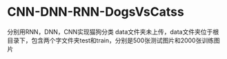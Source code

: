 # CNN-DNN-RNN-DogsVsCatss
分别用RNN，DNN，CNN实现猫狗分类
data文件夹未上传，data文件夹位于根目录下，包含两个字文件夹test和train，分别是500张测试图片和2000张训练图片

